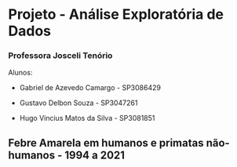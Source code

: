 # Projeto - Análise Exploratória de Dados

### **Professora Josceli Tenório** 

Alunos: 

- Gabriel de Azevedo Camargo - SP3086429

- Gustavo Delbon Souza - SP3047261

- Hugo Vincius Matos da Silva - SP3081851

## Febre Amarela em humanos e primatas não-humanos - 1994 a 2021
